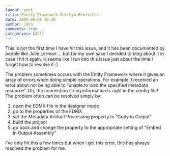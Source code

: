 ```yaml
---
layout: post
title: Entity Framework Gotchya Revisited
date: 2009-06-08 19:38
author: John
comments: true
categories: [All]
---
```

<p>This is not the first time I have hit this issue, and it has been documented by people like Julie Lerman … but for my own sake I decided to blog about it in case I hit it again. It seems like I run into this issue just about the time I forget how to resolve it :)</p>  <p>The problem sometimes occurs with the Entity Framework where it gives an array of errors when doing simple operations. For example, I received an error about not being able to “unable to load the specified metadata resource”. Uh, the connection string information is right in the config file! The problem often can be resolved simply by:</p>  <ol>   <li>open the EDMX file in the designer mode </li>    <li>go to the properties of the EDMX </li>    <li>set the Metadata Artifact Processing property to “Copy to Output” </li>    <li>build the project </li>    <li>go back and change the property to the appropriate setting of “Embed in Output Assembly” </li> </ol>  <p>I’ve only hit this a few times but when i get this error, this has always resolved the problem for me.</p>

